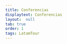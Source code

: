 ```yaml
---
title: Conferencias
displaytext: Conferencias
layout:  null
tab: true
order: 1
tags: LatamTour
---
```


<!--
## Conferencias - 4 al 8 de Mayo de 2020 (Horario GMT-5)

 <table>
  <tr>
    <th>Horario</th>
    <th>Lunes 4</th>
    <th>Martes 5</th>
    <th>Miércoles 6</th>
    <th>Jueves 7</th>
    <th>Viernes 8</th>
  </tr>
  <tr>
    <td>10:00-10:40</td>
    <td></td>
    <td></td>
    <td></td>
    <td></td>
    <td>Daniel Echeverría: Hacking avanzado con ZAP Proxy<br></td>
  </tr>
    <tr>
    <td>10:40-11:20</td>
    <td></td>
    <td></td>
    <td></td>
    <td></td>
    <td>Mikel Rufian: La ciberinteligencia complemento indispensable para las organizaciones<br></td>
  </tr>
    <tr>
    <td>11:20-12:00</td>
    <td></td>
    <td></td>
    <td></td>
    <td></td>
    <td>Por definir<br></td>
  </tr>
  <tr>
    <td>12:00-12:40</td>
    <td></td>
    <td></td>
    <td></td>
    <td></td>
    <td>Lorenzo Martinez: Tema por definir<br></td>
  </tr>
  <tr>
    <td>12:40-13:20</td>
    <td></td>
    <td></td>
    <td></td>
    <td></td>
    <td>Por definir<br></td>
  </tr>
  <tr>
    <td>13:20-14:00</td>
    <td></td>
    <td></td>
    <td></td>
    <td></td>
    <td>Por definir<br></td>
  </tr>

</table>


 <td style="min-width: 200px"></td>

  <tr>
    <td>10:40-11:20</td>
    <td></td>
    <td></td>
    <td></td>
    <td></td>
    <td>Daniel Echeverría: Hacking avanzado con ZAP Proxy<br></td>
  </tr>

   -->